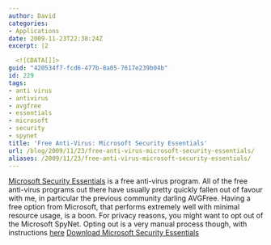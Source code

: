 ```yaml
---
author: David
categories:
- Applications
date: 2009-11-23T22:38:24Z
excerpt: |2

  <![CDATA[]]>
guid: "420534f7-fcd6-477b-8a05-7617e239b04b"
id: 229
tags:
- anti virus
- antivirus
- avgfree
- essentials
- microsoft
- security
- spynet
title: 'Free Anti-Virus: Microsoft Security Essentials'
url: /blog/2009/11/23/free-anti-virus-microsoft-security-essentials/
aliases: /2009/11/23/free-anti-virus-microsoft-security-essentials/
---
```


<a href="https://en.wikipedia.org/wiki/Microsoft\_Security\_Essentials">Microsoft Security Essentials</a> is a free anti-virus program. All of the free anti-virus programs out there have usually pretty quickly fallen out of favour with me, in particular the previous community darling AVGFree. Having a free option from Microsoft, that performs extremely well with minimal resource usage, is a boon. For privacy reasons, you might want to opt out of the Microsoft SpyNet. Opting out is a very manual process though, with instructions <a title="How to block Microsoft SpyNet" href="https://www.malwarehelp.org/how-to-block-microsoft-spynet-2009.html">here</a> <a href="https://www.microsoft.com/Security_Essentials/">Download Microsoft Security Essentials </a>
